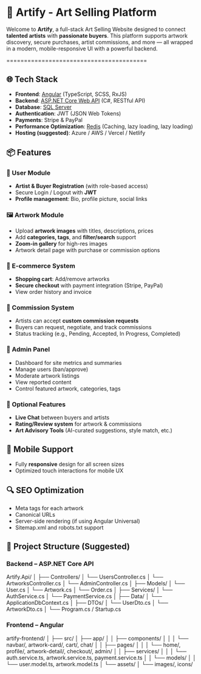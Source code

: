 # 🎨 Artify - Art Selling Platform

Welcome to **Artify**, a full-stack Art Selling Website designed to connect **talented artists** with **passionate buyers**. This platform supports artwork discovery, secure purchases, artist commissions, and more — all wrapped in a modern, mobile-responsive UI with a powerful backend.

========================================

## 🌐 Tech Stack

- **Frontend**: [Angular](https://angular.io/) (TypeScript, SCSS, RxJS)
- **Backend**: [ASP.NET Core Web API](https://dotnet.microsoft.com/en-us/apps/aspnet) (C#, RESTful API)
- **Database**: [SQL Server](https://www.microsoft.com/en-us/sql-server)
- **Authentication**: JWT (JSON Web Tokens)
- **Payments**: Stripe & PayPal
- **Performance Optimization**: [Redis](https://redis.io/) (Caching, lazy loading, lazy loading)
- **Hosting (suggested)**: Azure / AWS / Vercel / Netlify

## 📦 Features

### 👤 User Module

- **Artist & Buyer Registration** (with role-based access)
- Secure Login / Logout with **JWT**
- **Profile management**: Bio, profile picture, social links

### 🖼️ Artwork Module

- Upload **artwork images** with titles, descriptions, prices
- Add **categories, tags**, and **filter/search** support
- **Zoom-in gallery** for high-res images
- Artwork detail page with purchase or commission options

### 🛒 E-commerce System

- **Shopping cart**: Add/remove artworks
- **Secure checkout** with payment integration (Stripe, PayPal)
- View order history and invoice

### 💼 Commission System

- Artists can accept **custom commission requests**
- Buyers can request, negotiate, and track commissions
- Status tracking (e.g., Pending, Accepted, In Progress, Completed)

### 🔧 Admin Panel

- Dashboard for site metrics and summaries
- Manage users (ban/approve)
- Moderate artwork listings
- View reported content
- Control featured artwork, categories, tags

### 💬 Optional Features

- **Live Chat** between buyers and artists
- **Rating/Review system** for artwork & commissions
- **Art Advisory Tools** (AI-curated suggestions, style match, etc.)


## 📱 Mobile Support

- Fully **responsive** design for all screen sizes
- Optimized touch interactions for mobile UX

## 🔍 SEO Optimization

- Meta tags for each artwork
- Canonical URLs
- Server-side rendering (if using Angular Universal)
- Sitemap.xml and robots.txt support

## 📁 Project Structure (Suggested)

### Backend – ASP.NET Core API

Artify.Api/
│
├── Controllers/
│ └── UsersController.cs
│ └── ArtworksController.cs
│ └── AdminController.cs
│
├── Models/
│ └── User.cs
│ └── Artwork.cs
│ └── Order.cs
│
├── Services/
│ └── AuthService.cs
│ └── PaymentService.cs
│
├── Data/
│ └── ApplicationDbContext.cs
│
├── DTOs/
│ └── UserDto.cs
│ └── ArtworkDto.cs
│
└── Program.cs / Startup.cs

### Frontend – Angular

artify-frontend/
│
├── src/
│ ├── app/
│ │ ├── components/
│ │ │ └── navbar/, artwork-card/, cart/, chat/
│ │ ├── pages/
│ │ │ └── home/, profile/, artwork-detail/, checkout/, admin/
│ │ ├── services/
│ │ │ └── auth.service.ts, artwork.service.ts, payment.service.ts
│ │ └── models/
│ │ └── user.model.ts, artwork.model.ts
│ └── assets/
│ └── images/, icons/


